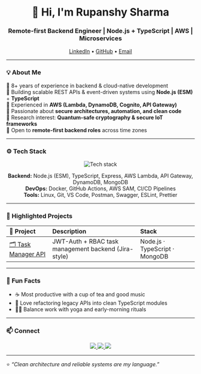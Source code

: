 <!-- Profile Header -->
<h1 align="center">👋 Hi, I'm Rupanshy Sharma</h1>
<h3 align="center">Remote-first Backend Engineer | Node.js + TypeScript | AWS | Microservices</h3>

<p align="center">
  <a href="https://www.linkedin.com/in/rupanshy-sharma/">LinkedIn</a> •
  <a href="https://github.com/Rupanshy">GitHub</a> •
  <a href="mailto:rupanshy.sharma@gmail.com">Email</a>
</p>

---

### 💡 About Me
🔹 8+ years of experience in backend & cloud-native development  
🔹 Building scalable REST APIs & event-driven systems using **Node.js (ESM)** + **TypeScript**  
🔹 Experienced in **AWS (Lambda, DynamoDB, Cognito, API Gateway)**  
🔹 Passionate about **secure architectures, automation, and clean code**  
🔹 Research interest: **Quantum-safe cryptography & secure IoT frameworks**  
🔹 Open to **remote-first backend roles** across time zones  

---

### ⚙️ Tech Stack

<p align="center">
  <img src="https://skillicons.dev/icons?i=nodejs,typescript,express,mongodb,aws,docker,githubactions,linux,git,bash,vscode&theme=dark" alt="Tech stack" />
</p>

<p align="center">
  <b>Backend:</b> Node.js (ESM), TypeScript, Express, AWS Lambda, API Gateway, DynamoDB, MongoDB <br/>
  <b>DevOps:</b> Docker, GitHub Actions, AWS SAM, CI/CD Pipelines <br/>
  <b>Tools:</b> Linux, Git, VS Code, Postman, Swagger, ESLint, Prettier
</p>


---

### 📂 Highlighted Projects
| 🧩 Project | Description | Stack |
|:--|:--|:--|
| [🗂️ Task Manager API](https://github.com/Rupanshy/task-manager-api) | JWT-Auth + RBAC task management backend (Jira-style) | Node.js · TypeScript · MongoDB |

---

### 🧠 Fun Facts
- ☕ Most productive with a cup of tea and good music  
- 🧩 Love refactoring legacy APIs into clean TypeScript modules  
- 🧘‍♂️ Balance work with yoga and early-morning rituals  

---

### 📫 Connect
<p align="center">
  <a href="https://www.linkedin.com/in/rupanshy-sharma/">
    <img src="https://img.shields.io/badge/LinkedIn-blue?logo=linkedin&logoColor=white" />
  </a>
  <a href="mailto:rupanshy.sharma@gmail.com">
    <img src="https://img.shields.io/badge/Email-grey?logo=gmail&logoColor=white" />
  </a>
  <a href="https://github.com/Rupanshy">
    <img src="https://img.shields.io/badge/GitHub-black?logo=github" />
  </a>
</p>

---

⭐ *“Clean architecture and reliable systems are my language.”*
